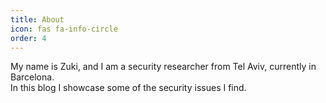 ```yaml
---
title: About
icon: fas fa-info-circle
order: 4
---
```


My name is Zuki, and I am a security researcher from Tel Aviv, currently in Barcelona.  
In this blog I showcase some of the security issues I find.

